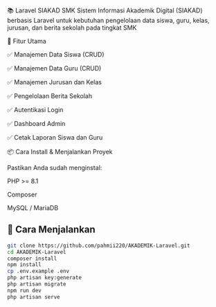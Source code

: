 📚 Laravel SIAKAD SMK
Sistem Informasi Akademik Digital (SIAKAD) berbasis Laravel untuk kebutuhan pengelolaan data siswa, guru, kelas, jurusan, dan berita sekolah pada tingkat SMK

🚀 Fitur Utama

✅ Manajemen Data Siswa (CRUD)

✅ Manajemen Data Guru (CRUD)

✅ Manajemen Jurusan dan Kelas

✅ Pengelolaan Berita Sekolah

✅ Autentikasi Login

✅ Dashboard Admin

✅ Cetak Laporan Siswa dan Guru

📦 Cara Install & Menjalankan Proyek

Pastikan Anda sudah menginstal:

PHP >= 8.1

Composer

MySQL / MariaDB

## 🚀 Cara Menjalankan

```bash
git clone https://github.com/pahmii220/AKADEMIK-Laravel.git
cd AKADEMIK-Laravel
composer install
npm install
cp .env.example .env
php artisan key:generate
php artisan migrate
npm run dev
php artisan serve
